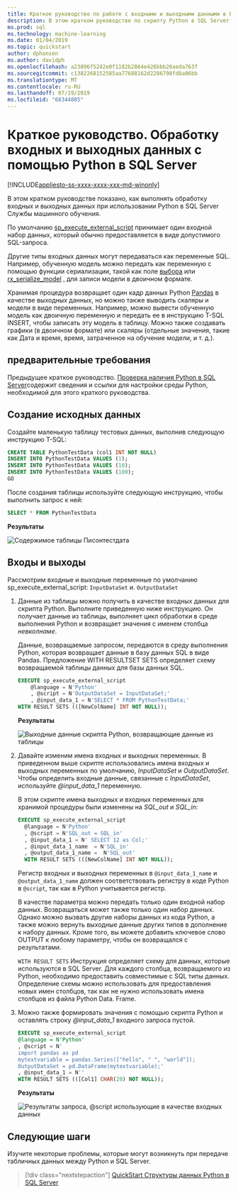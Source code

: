 ```yaml
---
title: Краткое руководство по работе с входными и выходными данными в Python
description: В этом кратком руководстве по скрипту Python в SQL Server сведения о структурировании входных и выходных данных в системную хранимую процедуру sp_execute_external_script.
ms.prod: sql
ms.technology: machine-learning
ms.date: 01/04/2019
ms.topic: quickstart
author: dphansen
ms.author: davidph
ms.openlocfilehash: a23896f5242e0f1182b2864e426bbb20aeda763f
ms.sourcegitcommit: c1382268152585aa77688162d2286798fd8a06bb
ms.translationtype: MT
ms.contentlocale: ru-RU
ms.lasthandoff: 07/19/2019
ms.locfileid: "68344805"
---
```

# <a name="quickstart-handle-inputs-and-outputs-using-python-in-sql-server"></a>Краткое руководство. Обработку входных и выходных данных с помощью Python в SQL Server
[!INCLUDE[appliesto-ss-xxxx-xxxx-xxx-md-winonly](../../includes/appliesto-ss-xxxx-xxxx-xxx-md-winonly.md)]

В этом кратком руководстве показано, как выполнять обработку входных и выходных данных при использовании Python в SQL Server Службы машинного обучения.

По умолчанию [sp_execute_external_script](../../relational-databases/system-stored-procedures/sp-execute-external-script-transact-sql.md) принимает один входной набор данных, который обычно предоставляется в виде допустимого SQL-запроса.

Другие типы входных данных могут передаваться как переменные SQL. Например, обученную модель можно передать как переменную с помощью функции сериализации, такой как поле [выбора](https://docs.python.org/3.0/library/pickle.html) или [rx_serialize_model](https://docs.microsoft.com/machine-learning-server/python-reference/revoscalepy/rx-serialize-model) , для записи модели в двоичном формате.

Хранимая процедура возвращает один кадр данных Python [Pandas](https://pandas.pydata.org/pandas-docs/stable/index.html) в качестве выходных данных, но можно также выводить скаляры и модели в виде переменных. Например, можно вывести обученную модель как двоичную переменную и передать ее в инструкцию T-SQL INSERT, чтобы записать эту модель в таблицу. Можно также создавать графики (в двоичном формате) или скаляры (отдельные значения, такие как Дата и время, время, затраченное на обучение модели, и т. д.).

## <a name="prerequisites"></a>предварительные требования

Предыдущее краткое руководство. [Проверка наличия Python в SQL Server](quickstart-python-verify.md)содержит сведения и ссылки для настройки среды Python, необходимой для этого краткого руководства.

## <a name="create-the-source-data"></a>Создание исходных данных

Создайте маленькую таблицу тестовых данных, выполнив следующую инструкцию T-SQL:

```sql
CREATE TABLE PythonTestData (col1 INT NOT NULL)
INSERT INTO PythonTestData VALUES (1);
INSERT INTO PythonTestData VALUES (10);
INSERT INTO PythonTestData VALUES (100);
GO
```

После создания таблицы используйте следующую инструкцию, чтобы выполнить запрос к ней:
  
```sql
SELECT * FROM PythonTestData
```

**Результаты**

![Содержимое таблицы Писонтестдата](./media/select-pythontestdata.png)

## <a name="inputs-and-outputs"></a>Входы и выходы

Рассмотрим входные и выходные переменные по умолчанию sp_execute_external_script: `InputDataSet` и. `OutputDataSet`

1. Данные из таблицы можно получить в качестве входных данных для скрипта Python. Выполните приведенную ниже инструкцию. Он получает данные из таблицы, выполняет цикл обработки в среде выполнения Python и возвращает значения с именем столбца *невколнаме*.

    Данные, возвращаемые запросом, передаются в среду выполнения Python, которая возвращает данные в базу данных SQL в виде Pandas. Предложение WITH RESULTSET SETS определяет схему возвращаемой таблицы данных для базы данных SQL.

    ```sql
    EXECUTE sp_execute_external_script
        @language = N'Python'
        , @script = N'OutputDataSet = InputDataSet;'
        , @input_data_1 = N'SELECT * FROM PythonTestData;'
    WITH RESULT SETS (([NewColName] INT NOT NULL));
    ```

    **Результаты**

    ![Выходные данные скрипта Python, возвращающие данные из таблицы](./media/python-output-pythontestdata.png)

2. Давайте изменим имена входных и выходных переменных. В приведенном выше скрипте использовались имена входных и выходных переменных по умолчанию, _InputDataSet_ и _OutputDataSet_. Чтобы определить входные данные, связанные с _InputDataSet_, используйте *@input_data_1* переменную.

    В этом скрипте имена выходных и входных переменных для хранимой процедуры были изменены на *SQL_out* и *SQL_in*:

    ```sql
    EXECUTE sp_execute_external_script
      @language = N'Python'
      , @script = N'SQL_out = SQL_in'
      , @input_data_1 = N' SELECT 12 as Col;'
      , @input_data_1_name  = N'SQL_in'
      , @output_data_1_name =  N'SQL_out'
      WITH RESULT SETS (([NewColName] INT NOT NULL));
    ```

    Регистр входных и выходных переменных в `@input_data_1_name` и `@output_data_1_name` должен соответствовать регистру в коде Python в `@script`, так как в Python учитывается регистр.

    В качестве параметра можно передать только один входной набор данных. Возвращаться может также только один набор данных. Однако можно вызвать другие наборы данных из кода Python, а также можно вернуть выходные данные других типов в дополнение к набору данных. Кроме того, вы можете добавить ключевое слово OUTPUT к любому параметру, чтобы он возвращался с результатами. 

    `WITH RESULT SETS` Инструкция определяет схему для данных, которые используются в SQL Server. Для каждого столбца, возвращаемого из Python, необходимо предоставить совместимые с SQL типы данных. Определение схемы можно использовать для предоставления новых имен столбцов, так как не нужно использовать имена столбцов из файла Python Data. Frame.

3. Можно также формировать значения с помощью скрипта Python и оставлять строку _@input_data_1_ входного запроса пустой.

    ```sql
    EXECUTE sp_execute_external_script
    @language = N'Python'
    , @script = N'
    import pandas as pd
    mytextvariable = pandas.Series(["hello", " ", "world"]);
    OutputDataSet = pd.DataFrame(mytextvariable);'
    , @input_data_1 = N''
    WITH RESULT SETS (([Col1] CHAR(20) NOT NULL));
    ```

    **Результаты**

    ![Результаты запроса, @script использующие в качестве входных данных](./media/python-data-generated-output.png)

## <a name="next-steps"></a>Следующие шаги

Изучите некоторые проблемы, которые могут возникнуть при передаче табличных данных между Python и SQL Server.

> [!div class="nextstepaction"]
> [QuickStart Структуры данных Python в SQL Server](quickstart-python-data-structures.md)
